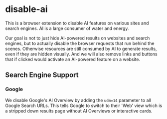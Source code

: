 # disable-ai
This is a browser extension to disable AI features on various sites and search engines. AI is a large consumer of water and energy.

Our goal is not to just hide AI-powered results on websites and search engines, but to actually disable the browser requests that run behind the scenes. Otherwise resources are still consumed by AI to generate results, even if they are hidden visually. And we will also remove links and buttons that if clicked would activate an AI-powered feature on a website.

## Search Engine Support

### Google
We disable Google's AI Overview by adding the `udm=14` parameter to all Google Search URLs. This tells Google to switch to their 'Web' view which is a stripped down results page without AI Overviews or interactive cards.
